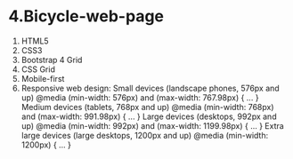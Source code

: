 # 4.Bicycle-web-page
1. HTML5
2. CSS3
3. Bootstrap 4 Grid
4. CSS Grid
5. Mobile-first
6. Responsive web design:
   Small devices (landscape phones, 576px and up) @media (min-width: 576px) and (max-width: 767.98px) { ... }
   Medium devices (tablets, 768px and up) @media (min-width: 768px) and (max-width: 991.98px) { ... }
   Large devices (desktops, 992px and up) @media (min-width: 992px) and (max-width: 1199.98px) { ... }
   Extra large devices (large desktops, 1200px and up) @media (min-width: 1200px) { ... }

